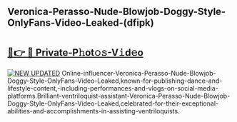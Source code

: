 ## Veronica-Perasso-Nude-Blowjob-Doggy-Style-OnlyFans-Video-Leaked-(dfipk)


# <h2><a href="https://mediaupload.pro?-19M">🔗👉 🔴 Private-P𝚑ot𝚘𝚜-V𝚒d𝚎o</a></h2>

[![NEW UPDATED](https://i.imgur.com/0qMVB7G.gif)](https://mediaupload.pro?-19M)
Online-influencer-Veronica-Perasso-Nude-Blowjob-Doggy-Style-OnlyFans-Video-Leaked,known-for-publishing-dance-and-lifestyle-content,-including-performances-and-vlogs-on-social-media-platforms.Brilliant-ventriloquist-assistant-Veronica-Perasso-Nude-Blowjob-Doggy-Style-OnlyFans-Video-Leaked,celebrated-for-their-exceptional-abilities-and-accomplishments-in-assisting-ventriloquists.  